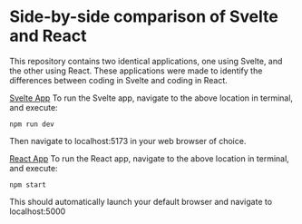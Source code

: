 # Side-by-side comparison of Svelte and React

This repository contains two identical applications, one using Svelte, and the other using React. These applications were made to identify the differences between coding in Svelte and coding in React.

[Svelte App](sbs-svelte/)
To run the Svelte app, navigate to the above location in terminal, and execute:
```
npm run dev
```
Then navigate to localhost:5173 in your web browser of choice.


[React App](sbs-react/)
To run the React app, navigate to the above location in terminal, and execute:
```
npm start
```
This should automatically launch your default browser and navigate to localhost:5000
